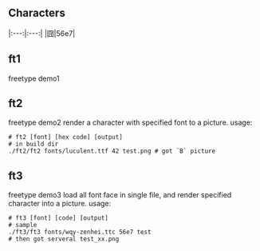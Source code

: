 ## Characters
|:---:|:---:|
|囧|56e7|
## ft1
freetype demo1

## ft2
freetype demo2
render a character with specified font to a picture.
usage:

```shell
# ft2 [font] [hex code] [output]
# in build dir
./ft2/ft2 fonts/luculent.ttf 42 test.png # got `B` picture
```

## ft3
freetype demo3
load all font face in single file, and render specified character into a picture.
usage:
```shell
# ft3 [font] [code] [output]
# sample
./ft3/ft3 fonts/wqy-zenhei.ttc 56e7 test
# then got serveral test_xx.png
```